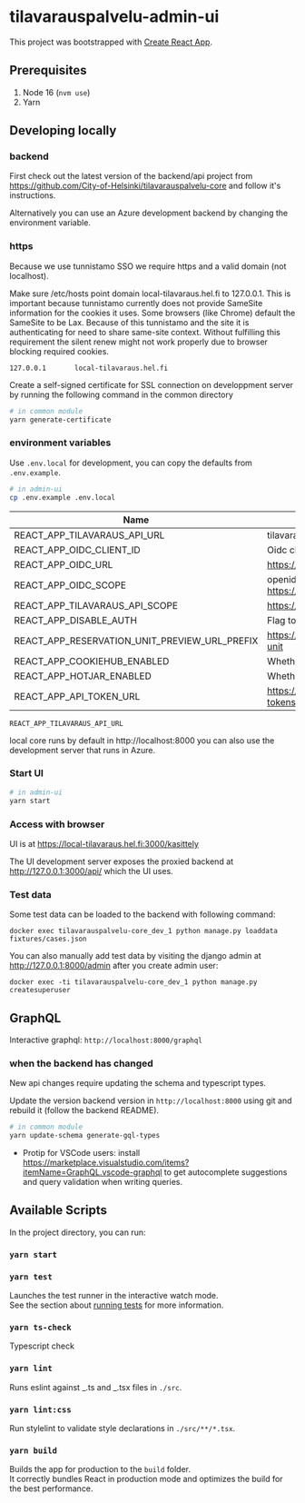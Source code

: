 # tilavarauspalvelu-admin-ui

This project was bootstrapped with [Create React App](https://github.com/facebook/create-react-app).

## Prerequisites

1. Node 16 (`nvm use`)
1. Yarn

## Developing locally

### backend

First check out the latest version of the backend/api project from https://github.com/City-of-Helsinki/tilavarauspalvelu-core
and follow it's instructions.

Alternatively you can use an Azure development backend by changing the environment variable.

### https

Because we use tunnistamo SSO we require https and a valid domain (not localhost).

Make sure /etc/hosts point domain local-tilavaraus.hel.fi to 127.0.0.1. This is important because tunnistamo currently does not provide SameSite information for the cookies it uses. Some browsers (like Chrome) default the SameSite to be Lax. Because of this tunnistamo and the site it is authenticating for need to share same-site context. Without fulfilling this requirement the silent renew might not work properly due to browser blocking required cookies.

```
127.0.0.1       local-tilavaraus.hel.fi
```

Create a self-signed certificate for SSL connection on developpment server by running the following command in the common directory

```sh
# in common module
yarn generate-certificate
```

### environment variables

Use `.env.local` for development, you can copy the defaults from `.env.example`.

```sh
# in admin-ui
cp .env.example .env.local
```

| Name                                          | Description                                                   |
| --------------------------------------------- | ------------------------------------------------------------- |
| REACT_APP_TILAVARAUS_API_URL                  | tilavaraus-core base url                                      |
| REACT_APP_OIDC_CLIENT_ID                      | Oidc client id                                                |
| REACT_APP_OIDC_URL                            | https://tunnistamo.test.hel.ninja/openid                      |
| REACT_APP_OIDC_SCOPE                          | openid profile email https://api.hel.fi/auth/tilavarausapidev |
| REACT_APP_TILAVARAUS_API_SCOPE                | https://api.hel.fi/auth/tilavarausapidev                      |
| REACT_APP_DISABLE_AUTH                        | Flag to disable authentication                                |
| REACT_APP_RESERVATION_UNIT_PREVIEW_URL_PREFIX | https://tilavaraus.dev.hel.ninja/reservation-unit             |
| REACT_APP_COOKIEHUB_ENABLED                   | Whether Cookiehub should be enabled                           |
| REACT_APP_HOTJAR_ENABLED                      | Whether Hotjar should be enabled                              |
| REACT_APP_API_TOKEN_URL                       | https://tunnistamo.test.hel.ninja/api-tokens/                 |

`REACT_APP_TILAVARAUS_API_URL`

local core runs by default in http://localhost:8000 you can also use the development server that runs in Azure.

### Start UI

```sh
# in admin-ui
yarn start
```

### Access with browser

UI is at https://local-tilavaraus.hel.fi:3000/kasittely

The UI development server exposes the proxied backend at http://127.0.0.1:3000/api/ which the UI uses.

### Test data

Some test data can be loaded to the backend with following command:

```
docker exec tilavarauspalvelu-core_dev_1 python manage.py loaddata fixtures/cases.json
```

You can also manually add test data by visiting the django admin at http://127.0.0.1:8000/admin after you create admin user:

```
docker exec -ti tilavarauspalvelu-core_dev_1 python manage.py createsuperuser
```

## GraphQL

Interactive graphql: `http://localhost:8000/graphql`

### when the backend has changed

New api changes require updating the schema and typescript types.

Update the version backend version in `http://localhost:8000` using git and rebuild it (follow the backend README).

```sh
# in common module
yarn update-schema generate-gql-types
```

- Protip for VSCode users: install https://marketplace.visualstudio.com/items?itemName=GraphQL.vscode-graphql to get autocomplete suggestions and query validation when writing queries.

## Available Scripts

In the project directory, you can run:

### `yarn start`

### `yarn test`

Launches the test runner in the interactive watch mode.\
See the section about [running tests](https://facebook.github.io/create-react-app/docs/running-tests) for more information.

### `yarn ts-check`

Typescript check

### `yarn lint`

Runs eslint against _.ts and _.tsx files in `./src`.

### `yarn lint:css`

Run stylelint to validate style declarations in `./src/**/*.tsx`.

### `yarn build`

Builds the app for production to the `build` folder.\
It correctly bundles React in production mode and optimizes the build for the best performance.
